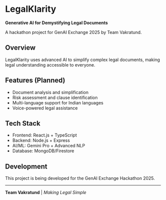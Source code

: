 # LegalKlarity

**Generative AI for Demystifying Legal Documents**

A hackathon project for GenAI Exchange 2025 by Team Vakratund.

## Overview

LegalKlarity uses advanced AI to simplify complex legal documents, making legal understanding accessible to everyone.

## Features (Planned)

- Document analysis and simplification  
- Risk assessment and clause identification
- Multi-language support for Indian languages
- Voice-powered legal assistance

## Tech Stack

- Frontend: React.js + TypeScript
- Backend: Node.js + Express  
- AI/ML: Gemini Pro + Advanced NLP
- Database: MongoDB/Firestore

## Development

This project is being developed for the GenAI Exchange Hackathon 2025.

---
**Team Vakratund** | *Making Legal Simple*